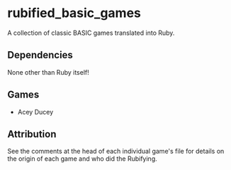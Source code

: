 # rubified_basic_games
A collection of classic BASIC games translated into Ruby.

## Dependencies
None other than Ruby itself!

## Games
- Acey Ducey

## Attribution
See the comments at the head of each individual game's file for details on the 
origin of each game and who did the Rubifying.
